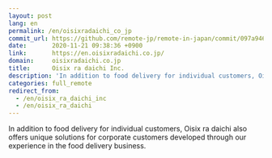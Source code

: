 ```yaml
---
layout: post
lang: en
permalink: /en/oisixradaichi_co_jp
commit_url: https://github.com/remote-jp/remote-in-japan/commit/097a94690f3a35bd28cd9c6b9312a39ba5f558f5
date:       2020-11-21 09:38:36 +0900
link:       https://en.oisixradaichi.co.jp/
domain:     oisixradaichi.co.jp
title:      Oisix ra daichi Inc.
description: 'In addition to food delivery for individual customers, Oisix ra daichi also offers unique solutions for corporate customers developed through our experience in the food delivery business.'
categories: full_remote
redirect_from:
  - /en/oisix_ra_daichi_inc
  - /en/oisix_ra_daichi
---
```


<p>In addition to food delivery for individual customers, Oisix ra daichi also offers unique solutions for corporate customers developed through our experience in the food delivery business.</p>
